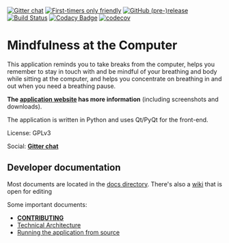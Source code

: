 [![Gitter chat](https://badges.gitter.im/gitterHQ/gitter.png)](https://gitter.im/mindfulness-at-the-computer/Lobby)
[![First-timers only friendly](https://img.shields.io/badge/first--timers--only-friendly-blue.svg)](http://www.firsttimersonly.com/)
[![GitHub (pre-)release](https://img.shields.io/github/release/mindfulness-at-the-computer/mindfulness-at-the-computer/all.svg)](https://github.com/mindfulness-at-the-computer/mindfulness-at-the-computer/releases/latest)
[![Build Status](https://travis-ci.org/mindfulness-at-the-computer/mindfulness-at-the-computer.svg?branch=master)](https://travis-ci.org/mindfulness-at-the-computer/mindfulness-at-the-computer)
[![Codacy Badge](https://api.codacy.com/project/badge/Grade/799f63cfa9254d4b9c3b1f93eebac994)](https://www.codacy.com/app/mindfulness-at-the-computer/mindfulness-at-the-computer)
[![codecov](https://codecov.io/gh/mindfulness-at-the-computer/mindfulness-at-the-computer/branch/master/graph/badge.svg)](https://codecov.io/gh/mindfulness-at-the-computer/mindfulness-at-the-computer)
<!--
[![Total number of downloads](https://img.shields.io/github/downloads/mindfulness-at-the-computer/mindfulness-at-the-computer/total.svg)](https://github.com/mindfulness-at-the-computer/mindfulness-at-the-computer/releases)
-->

# Mindfulness at the Computer

This application reminds you to take breaks from the computer, helps you
remember to stay in touch with and be mindful of your breathing and body
while sitting at the computer, and helps you concentrate on breathing
in and out when you need a breathing pause.

**The [application website](https://mindfulness-at-the-computer.github.io)
has more information** (including screenshots and downloads).

The application is written in Python and uses Qt/PyQt for the front-end.

License: GPLv3

Social: [**Gitter chat**](https://gitter.im/mindfulness-at-the-computer/Lobby)

## Developer documentation

Most documents are located in the [docs directory](docs/). There's also a [wiki](wiki) that is open for editing

Some important documents:
* [**CONTRIBUTING**](CONTRIBUTING.md)
* [Technical Architecture](docs/tech-architecture.md)
* [Running the application from source](docs/running-from-source.md)
